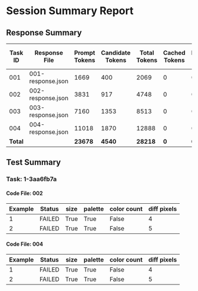 # Session Summary Report

## Response Summary

| Task ID | Response File | Prompt Tokens | Candidate Tokens | Total Tokens | Cached Tokens | Response Time (s) | Total Elapsed (s) |
|-------|---------------|---------------|------------------|--------------|---------------|-------------------|-------------------|
| 001 | 001-response.json | 1669 | 400 | 2069 | 0 | 0.0006 | 5.0813 |
| 002 | 002-response.json | 3831 | 917 | 4748 | 0 | 0.0003 | 11.2234 |
| 003 | 003-response.json | 7160 | 1353 | 8513 | 0 | 0.0003 | 16.0363 |
| 004 | 004-response.json | 11018 | 1870 | 12888 | 0 | 0.0003 | 20.6449 |
| **Total** | | **23678** | **4540** | **28218** | **0** | **0.0015** |  |

## Test Summary

### Task: 1-3aa6fb7a

#### Code File: 002

| Example | Status | size | palette | color count | diff pixels |
|---------|--------|------|---------|-------------|-------------|
| 1 | FAILED | True | True | False | 4 |
| 2 | FAILED | True | True | False | 5 |

#### Code File: 004

| Example | Status | size | palette | color count | diff pixels |
|---------|--------|------|---------|-------------|-------------|
| 1 | FAILED | True | True | False | 4 |
| 2 | FAILED | True | True | False | 5 |

